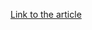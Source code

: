 [Link to the article](https://politie.nl/nieuws/2021/mei/19/04-aanhouding-in-onderzoek-naar-cybercrime.html)
